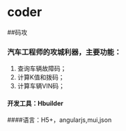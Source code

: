 # coder
##码攻
### 汽车工程师的攻城利器，主要功能：
1. 查询车辆故障码；  
1. 计算K值和拨码；  
1. 计算车辆VIN码；
#### 开发工具：Hbuilder  
####语言：H5+，angularjs,mui,json

